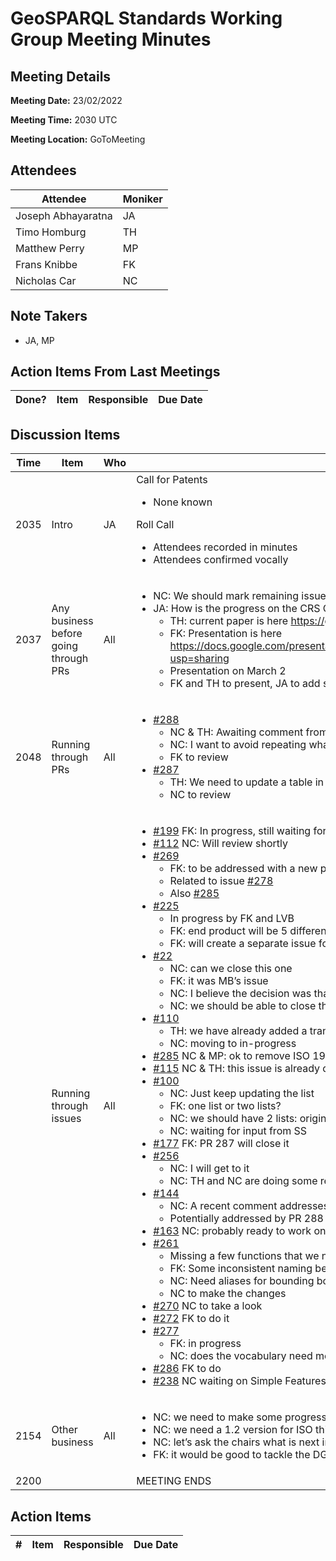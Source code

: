 # GeoSPARQL Standards Working Group Meeting Minutes
## Meeting Details
**Meeting Date:** 23/02/2022

**Meeting Time:** 2030 UTC

**Meeting Location:** GoToMeeting  

## Attendees
Attendee | Moniker |
---- | ---- |
Joseph Abhayaratna | JA |
Timo Homburg | TH |
Matthew Perry | MP |
Frans Knibbe | FK |
Nicholas Car | NC |

## Note Takers
- JA, MP

## Action Items From Last Meetings
Done? | Item | Responsible | Due Date |
---- | ---- | ---- | --- |


## Discussion Items
Time | Item | Who | Notes |
---- | ---- | ---- | ---- |
2035 | Intro | JA | Call for Patents<ul><li>None known</li></ul>Roll Call<ul><li>Attendees recorded in minutes</li><li>Attendees confirmed vocally</li></ul> |
2037 | Any business before going through PRs | All | <ul><li>NC: We should mark remaining issues that need to be fixed before publishing 1.1</li><li>JA: How is the progress on the CRS Ontology paper<ul><li>TH: current paper is here https://github.com/opengeospatial/ontology-crs/pull/1</li><li>FK: Presentation is here https://docs.google.com/presentation/d/15Qh2k79wFoDCDWLuGt9CHbWuxecjfSi17QMp4zrbyWI/edit?usp=sharing</li><li>Presentation on March 2</li><li>FK and TH to present, JA to add some high level points</li></ul> |
2048 | Running through PRs | All | <ul><li>[#288](https://github.com/opengeospatial/ogc-geosparql/pull/288)<ul><li>NC & TH: Awaiting comment from FK because it’s his issue</li><li>NC: I want to avoid repeating what is in the related standards</li><li>FK to review</li></ul></li><li>[#287](https://github.com/opengeospatial/ogc-geosparql/pull/287)<ul><li>TH: We need to update a table in one of the annexes (D3)</li><li>NC to review</li></ul></li></ul> |
<br/> | Running through issues | All | <ul><li>[#199](https://github.com/opengeospatial/ogc-geosparql/issues/199) FK: In progress, still waiting for Gobe</li><li>[#112](https://github.com/opengeospatial/ogc-geosparql/issues/112) NC: Will review shortly</li><li>[#269](https://github.com/opengeospatial/ogc-geosparql/issues/269)<ul><li>FK: to be addressed with a new paragraph</li><li>Related to issue [#278](https://github.com/opengeospatial/ogc-geosparql/issues/278)</li><li>Also [#285](https://github.com/opengeospatial/ogc-geosparql/issues/285)</li></ul></li><li>[#225](https://github.com/opengeospatial/ogc-geosparql/issues/255)<ul><li>In progress by FK and LVB</li><li>FK: end product will be 5 different .ttl files</li><li>FK: will create a separate issue for missing en tags</li></ul></li><li>[#22](https://github.com/opengeospatial/ogc-geosparql/issues/22)<ul><li>NC: can we close this one</li><li>FK: it was MB’s issue</li><li>NC: I believe the decision was that it is a group attribution</li><li>NC: we should be able to close this pending a check with MB</li></ul></li><li>[#110](https://github.com/opengeospatial/ogc-geosparql/issues/110)<ul><li>TH: we have already added a transformation function for SRS transformation in 1.1</li><li>NC: moving to in-progress</li></ul></li><li>[#285](https://github.com/opengeospatial/ogc-geosparql/issues/285) NC & MP: ok to remove ISO 19107 reference</li><li>[#115](https://github.com/opengeospatial/ogc-geosparql/issues/115) NC & TH: this issue is already done</li><li>[#100](https://github.com/opengeospatial/ogc-geosparql/issues/100)<ul><li>NC: Just keep updating the list</li><li>FK: one list or two lists?</li><li>NC: we should have 2 lists: original plus 1.1 list</li><li>NC: waiting for input from SS</li></ul></li><li>[#177](https://github.com/opengeospatial/ogc-geosparql/issues/177) FK: PR 287 will close it</li><li>[#256](https://github.com/opengeospatial/ogc-geosparql/issues/256)<ul><li>NC: I will get to it</li><li>NC: TH and NC are doing some related testing</li></ul></li><li>[#144](https://github.com/opengeospatial/ogc-geosparql/issues/144)<ul><li>NC: A recent comment addresses some of this</li><li>Potentially addressed by PR 288</li></ul></li><li>[#163](https://github.com/opengeospatial/ogc-geosparql/issues/163) NC: probably ready to work on this now</li><li>[#261](https://github.com/opengeospatial/ogc-geosparql/issues/261)<ul><li>Missing a few functions that we need to add: concaveHull, boundingCircle, convexHull</li><li>FK: Some inconsistent naming between functions, properties and aggregates</li><li>NC: Need aliases for bounding box and envelope</li><li>NC to make the changes</li></ul></li><li>[#270](https://github.com/opengeospatial/ogc-geosparql/issues/270) NC to take a look</li><li>[#272](https://github.com/opengeospatial/ogc-geosparql/issues/272) FK to do it</li><li>[#277](https://github.com/opengeospatial/ogc-geosparql/issues/277) <ul><li>FK: in progress</li><li>NC: does the vocabulary need more notes or just spec - FK: spec should be enough</li></ul></li><li>[#286](https://github.com/opengeospatial/ogc-geosparql/issues/286) FK to do</li><li>[#238](https://github.com/opengeospatial/ogc-geosparql/issues/238) NC waiting on Simple Features explanation from FK</li></ul></li></ul> |
2154 | Other business | All | <ul><li>NC: we need to make some progress on moving the 1.1 spec along</li><li>NC: we need a 1.2 version for ISO this calendar year</li><li>NC: let’s ask the chairs what is next in the process</li><li>FK: it would be good to tackle the DGGS issues first</li></ul> |
2200 | | | MEETING ENDS |

## Action Items
\# | Item | Responsible | Due Date |
---- | ---- | ---- | ---- |
